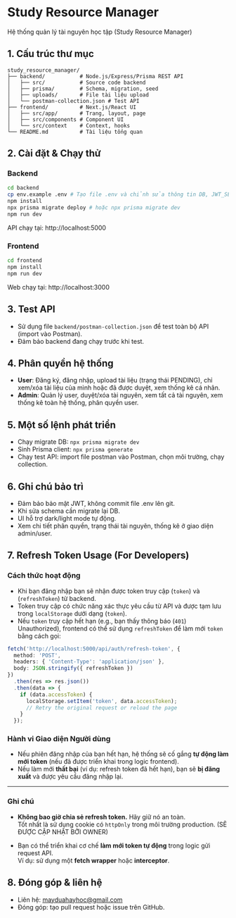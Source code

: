 # Study Resource Manager

Hệ thống quản lý tài nguyên học tập (Study Resource Manager)

## 1. Cấu trúc thư mục

```
study_resource_manager/
├── backend/           # Node.js/Express/Prisma REST API
│   ├── src/           # Source code backend
│   ├── prisma/        # Schema, migration, seed
│   ├── uploads/       # File tài liệu upload
│   └── postman-collection.json # Test API
├── frontend/          # Next.js/React UI
│   ├── src/app/       # Trang, layout, page
│   ├── src/components # Component UI
│   └── src/context    # Context, hooks
└── README.md          # Tài liệu tổng quan
```

## 2. Cài đặt & Chạy thử

### Backend
```bash
cd backend
cp env.example .env # Tạo file .env và chỉnh sửa thông tin DB, JWT_SECRET
npm install
npx prisma migrate deploy # hoặc npx prisma migrate dev
npm run dev
```
API chạy tại: http://localhost:5000

### Frontend
```bash
cd frontend
npm install
npm run dev
```
Web chạy tại: http://localhost:3000

## 3. Test API
- Sử dụng file `backend/postman-collection.json` để test toàn bộ API (import vào Postman).
- Đảm bảo backend đang chạy trước khi test.

## 4. Phân quyền hệ thống
- **User**: Đăng ký, đăng nhập, upload tài liệu (trạng thái PENDING), chỉ xem/xóa tài liệu của mình hoặc đã được duyệt, xem thống kê cá nhân.
- **Admin**: Quản lý user, duyệt/xóa tài nguyên, xem tất cả tài nguyên, xem thống kê toàn hệ thống, phân quyền user.

## 5. Một số lệnh phát triển
- Chạy migrate DB: `npx prisma migrate dev`
- Sinh Prisma client: `npx prisma generate`
- Chạy test API: import file postman vào Postman, chọn môi trường, chạy collection.

## 6. Ghi chú bảo trì
- Đảm bảo bảo mật JWT, không commit file .env lên git.
- Khi sửa schema cần migrate lại DB.
- UI hỗ trợ dark/light mode tự động.
- Xem chi tiết phân quyền, trạng thái tài nguyên, thống kê ở giao diện admin/user.

## 7. Refresh Token Usage (For Developers)

### Cách thức hoạt động
- Khi bạn đăng nhập bạn sẽ nhận được token truy cập (`token`) và (`refreshToken`) từ backend.
- Token truy cập có chức năng xác thực yêu cầu từ API và được tạm lưu trong `localStorage` dưới dạng (`token`).
- Nếu `token` truy cập hết hạn (e.g., bạn thấy thông báo (`401`) Unauthorized), frontend có thể sử dụng `refreshToken` để làm mới `token` bằng cách gọi:

```ts
fetch('http://localhost:5000/api/auth/refresh-token', {
  method: 'POST',
  headers: { 'Content-Type': 'application/json' },
  body: JSON.stringify({ refreshToken })
})
  .then(res => res.json())
  .then(data => {
    if (data.accessToken) {
      localStorage.setItem('token', data.accessToken);
      // Retry the original request or reload the page
    }
  });
```

### Hành vi Giao diện Người dùng

- Nếu phiên đăng nhập của bạn hết hạn, hệ thống sẽ cố gắng **tự động làm mới token** (nếu đã được triển khai trong logic frontend).
- Nếu làm mới **thất bại** (ví dụ: refresh token đã hết hạn), bạn sẽ **bị đăng xuất** và được yêu cầu đăng nhập lại.

---

### Ghi chú

- **Không bao giờ chia sẻ refresh token.** Hãy giữ nó an toàn.  
  Tốt nhất là sử dụng cookie có `httpOnly` trong môi trường production. (SẼ ĐƯỢC CẬP NHẬT BỞI OWNER)

- Bạn có thể triển khai cơ chế **làm mới token tự động** trong logic gửi request API.  
  Ví dụ: sử dụng một **fetch wrapper** hoặc **interceptor**.


## 8. Đóng góp & liên hệ
- Liên hệ: mayduahayhoc@gmail.com
- Đóng góp: tạo pull request hoặc issue trên GitHub.
